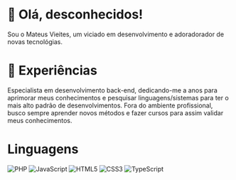 # 👋 Olá, desconhecidos!
Sou o Mateus Vieites, um viciado em desenvolvimento e adoradorador de novas tecnológias.

# 🚀 Experiências
Especialista em desenvolvimento back-end, dedicando-me a anos para aprimorar meus conhecimentos e pesquisar linguagens/sistemas para ter o mais alto padrão de desenvolvimentos.
Fora do ambiente profissional, busco sempre aprender novos métodos e fazer cursos para assim validar meus conhecimentos.

# Linguagens
![PHP](https://img.shields.io/badge/PHP-777BB4?style=for-the-badge&logo=php&logoColor=white) ![JavaScript](https://img.shields.io/badge/javascript-%23323330.svg?style=for-the-badge&logo=javascript&logoColor=%23F7DF1E)  ![HTML5](https://img.shields.io/badge/html5-%23E34F26.svg?style=for-the-badge&logo=html5&logoColor=white) ![CSS3](https://img.shields.io/badge/css3-%231572B6.svg?style=for-the-badge&logo=css3&logoColor=white) ![TypeScript](https://img.shields.io/badge/typescript-%23007ACC.svg?style=for-the-badge&logo=typescript&logoColor=white)

